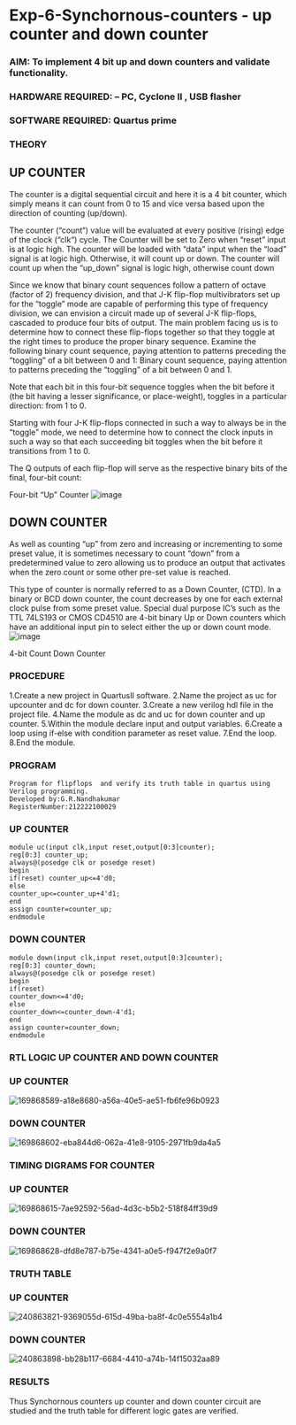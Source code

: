 # Exp-6-Synchornous-counters - up counter and down counter 
### AIM: To implement 4 bit up and down counters and validate  functionality.
### HARDWARE REQUIRED:  – PC, Cyclone II , USB flasher
### SOFTWARE REQUIRED:   Quartus prime
### THEORY 

## UP COUNTER 
The counter is a digital sequential circuit and here it is a 4 bit counter, which simply means it can count from 0 to 15 and vice versa based upon the direction of counting (up/down). 

The counter (“count“) value will be evaluated at every positive (rising) edge of the clock (“clk“) cycle.
The Counter will be set to Zero when “reset” input is at logic high.
The counter will be loaded with “data” input when the “load” signal is at logic high. Otherwise, it will count up or down.
The counter will count up when the “up_down” signal is logic high, otherwise count down

Since we know that binary count sequences follow a pattern of octave (factor of 2) frequency division, and that J-K flip-flop multivibrators set up for the “toggle” mode are capable of performing this type of frequency division, we can envision a circuit made up of several J-K flip-flops, cascaded to produce four bits of output.
The main problem facing us is to determine how to connect these flip-flops together so that they toggle at the right times to produce the proper binary sequence.
Examine the following binary count sequence, paying attention to patterns preceding the “toggling” of a bit between 0 and 1:
Binary count sequence, paying attention to patterns preceding the “toggling” of a bit between 0 and 1.

Note that each bit in this four-bit sequence toggles when the bit before it (the bit having a lesser significance, or place-weight), toggles in a particular direction: from 1 to 0.



 
 

Starting with four J-K flip-flops connected in such a way to always be in the “toggle” mode, we need to determine how to connect the clock inputs in such a way so that each succeeding bit toggles when the bit before it transitions from 1 to 0.

The Q outputs of each flip-flop will serve as the respective binary bits of the final, four-bit count:

 
 

Four-bit “Up” Counter
![image](https://user-images.githubusercontent.com/36288975/169644758-b2f4339d-9532-40c5-af40-8f4f8c942e2c.png)



## DOWN COUNTER 

As well as counting “up” from zero and increasing or incrementing to some preset value, it is sometimes necessary to count “down” from a predetermined value to zero allowing us to produce an output that activates when the zero count or some other pre-set value is reached.

This type of counter is normally referred to as a Down Counter, (CTD). In a binary or BCD down counter, the count decreases by one for each external clock pulse from some preset value. Special dual purpose IC’s such as the TTL 74LS193 or CMOS CD4510 are 4-bit binary Up or Down counters which have an additional input pin to select either the up or down count mode.
![image](https://user-images.githubusercontent.com/36288975/169644844-1a14e123-7228-4ed8-81a9-eb937dff4ac8.png)


4-bit Count Down Counter
### PROCEDURE
1.Create a new project in QuartusII software.
2.Name the project as uc for upcounter and dc for down counter.
3.Create a new verilog hdl file in the project file.
4.Name the module as dc and uc for down counter and up counter.
5.Within the module declare input and output variables.
6.Create a loop using if-else with condition parameter as reset value.
7.End the loop.
8.End the module.





### PROGRAM 
```
Program for flipflops  and verify its truth table in quartus using Verilog programming.
Developed by:G.R.Nandhakumar
RegisterNumber:212222100029 
```
### UP COUNTER
```
module uc(input clk,input reset,output[0:3]counter);
reg[0:3] counter_up; 
always@(posedge clk or posedge reset) 
begin
if(reset) counter_up<=4'd0;
else 
counter_up<=counter_up+4'd1;
end
assign counter=counter_up; 
endmodule
```
### DOWN COUNTER
```
module down(input clk,input reset,output[0:3]counter);
reg[0:3] counter_down;
always@(posedge clk or posedge reset)
begin
if(reset)
counter_down<=4'd0;
else
counter_down<=counter_down-4'd1;
end
assign counter=counter_down;
endmodule

```


### RTL LOGIC UP COUNTER AND DOWN COUNTER  
### UP COUNTER

![169868589-a18e8680-a56a-40e5-ae51-fb6fe96b0923](https://github.com/Nandhakumar1313/Exp-7-Synchornous-counters-/assets/120230694/ccd8610d-d6fe-4d45-aa2c-23132798c9cb)


### DOWN COUNTER


![169868602-eba844d6-062a-41e8-9105-2971fb9da4a5](https://github.com/Nandhakumar1313/Exp-7-Synchornous-counters-/assets/120230694/e79de9cc-c238-440b-b82b-2206bdaa5f98)




### TIMING DIGRAMS FOR COUNTER  
### UP COUNTER

![169868615-7ae92592-56ad-4d3c-b5b2-518f84ff39d9](https://github.com/Nandhakumar1313/Exp-7-Synchornous-counters-/assets/120230694/27e5302a-6265-4815-b78e-7b83c7de19c6)


### DOWN COUNTER

![169868628-dfd8e787-b75e-4341-a0e5-f947f2e9a0f7](https://github.com/Nandhakumar1313/Exp-7-Synchornous-counters-/assets/120230694/3ca898bd-979d-463c-8761-6e13b63f1ab9)




### TRUTH TABLE 
### UP COUNTER
![240863821-9369055d-615d-49ba-ba8f-4c0e5554a1b4](https://github.com/Nandhakumar1313/Exp-7-Synchornous-counters-/assets/120230694/6eeb3888-3793-4dbd-b5da-28d42e8a7b8c)


### DOWN COUNTER

![240863898-bb28b117-6684-4410-a74b-14f15032aa89](https://github.com/Nandhakumar1313/Exp-7-Synchornous-counters-/assets/120230694/777a0235-a751-43db-bb26-deac15620936)





### RESULTS 
Thus Synchornous counters up counter and down counter circuit are studied and the truth table for different logic gates are verified.
